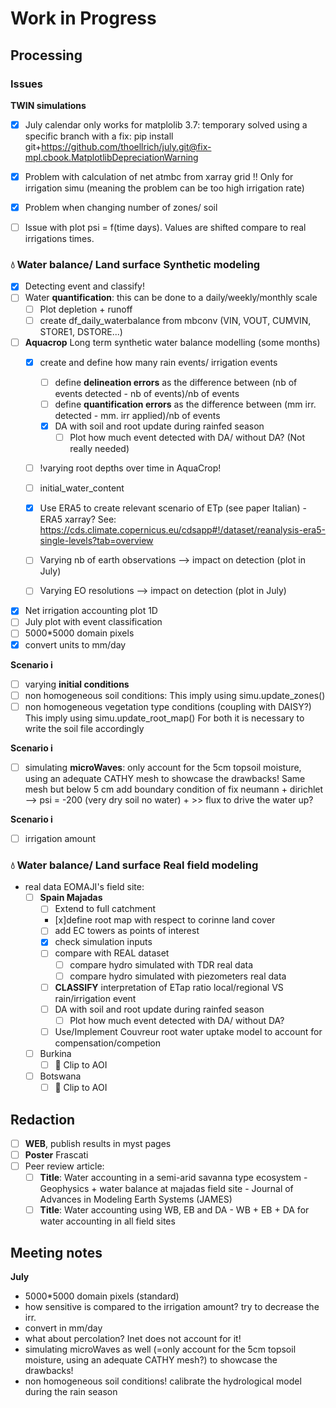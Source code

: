# Work in Progress


## Processing

### Issues

**TWIN simulations** 
- [x] July calendar only works for matplolib 3.7: temporary solved using a specific branch with a fix: 
	pip install git+https://github.com/thoellrich/july.git@fix-mpl.cbook.MatplotlibDepreciationWarning


- [x] Problem with calculation of net atmbc from xarray grid !! Only for irrigation simu (meaning the problem can be too high irrigation rate)
- [x] Problem when changing number of zones/ soil

- [ ] Issue with plot psi = f(time days). Values are shifted compare to real irrigations times.

### 💧 Water balance/ Land surface **Synthetic** modeling

- [x] Detecting event and classify!
- [ ] Water **quantification**: this can be done to a daily/weekly/monthly scale
  - [ ] Plot depletion + runoff
  - [ ] create df_daily_waterbalance from mbconv (VIN, VOUT, CUMVIN, STORE1, DSTORE...)

- [ ] **Aquacrop** Long term synthetic water balance modelling (some months)
  - [x] create and define how many rain events/ irrigation events
    - [ ] define **delineation errors** as the difference between (nb of events detected - nb of events)/nb of events
    - [ ] define **quantification errors** as the difference between (mm irr. detected - mm. irr applied)/nb of events
    - [x] DA with soil and root update during rainfed season
      - [ ] Plot how much event detected with DA/ without DA?
   (Not really needed)
  - [ ] !varying root depths over time in AquaCrop!
  - [ ] initial_water_content
   
  - [x] Use ERA5 to create relevant scenario of ETp (see paper Italian) - ERA5 xarray?
     See: https://cds.climate.copernicus.eu/cdsapp#!/dataset/reanalysis-era5-single-levels?tab=overview
  - [ ] Varying nb of earth observations --> impact on detection (plot in July)
  - [ ] Varying EO resolutions --> impact on detection (plot in July)


- [x] Net irrigation accounting plot 1D
- [ ] July plot with event classification
- [ ] 5000*5000 domain pixels
- [x] convert units to mm/day

**Scenario i**
- [ ] varying **initial conditions**
- [ ] non homogeneous soil conditions:  This imply using simu.update_zones()
- [ ] non homogeneous vegetation type conditions (coupling with DAISY?)
  This imply using simu.update_root_map()
For both it is necessary to write the soil file accordingly

**Scenario i**
- [ ] simulating **microWaves**: only account for the 5cm topsoil moisture, using an adequate CATHY mesh to showcase the drawbacks!
  Same mesh but below 5 cm add boundary condition of fix neumann + dirichlet -->  psi = -200 (very dry soil no water) + >> flux to drive the water up?

**Scenario i**
- [ ] irrigation amount

### 💧 Water balance/ Land surface **Real field** modeling
- real data EOMAJI's field site:
  - [ ] **Spain Majadas**
    - [ ] Extend to full catchment
    - [x]define root map with respect to corinne land cover
    - [ ] add EC towers as points of interest
    - [x] check simulation inputs
    - [ ] compare with REAL dataset 
      - [ ] compare hydro simulated with TDR real data
      - [ ] compare hydro simulated with piezometers real data
    - [ ] **CLASSIFY** interpretation of ETap ratio local/regional VS rain/irrigation event
    - [ ] DA with soil and root update during rainfed season
      - [ ] Plot how much event detected with DA/ without DA?
    - [ ] Use/Implement Couvreur root water uptake model to account for compensation/competion
  - [ ] Burkina
    - [ ] 📌 Clip to AOI
  - [ ] Botswana
     - [ ] 📌 Clip to AOI

## Redaction
- [ ] **WEB**, publish results in myst pages
- [ ] **Poster** Frascati
- [ ] Peer review article:
  - [ ] **Title**: Water accounting in a semi-arid savanna type ecosystem
        - Geophysics + water balance at majadas field site
        - Journal of Advances in Modeling Earth Systems (JAMES) 
  - [ ] **Title**: Water accounting using WB, EB and DA
        - WB + EB + DA for water accounting in all field sites

## Meeting notes

**July**
- 5000*5000 domain pixels (standard)
- how sensitive is compared to the irrigation amount? try to decrease the irr.
- convert in mm/day
- what about percolation? Inet does not account for it!
- simulating microWaves as well (=only account for the 5cm topsoil moisture, using an adequate CATHY mesh?) to showcase the drawbacks!
- non homogeneous soil conditions! calibrate the hydrological model during the rain season

